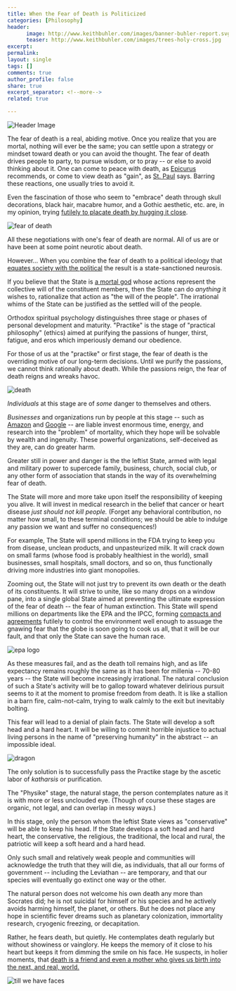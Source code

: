 ```yaml
---
title: When the Fear of Death is Politicized
categories: [Philosophy]
header:
      image: http://www.keithbuhler.com/images/banner-buhler-report.svg
      teaser: http://www.keithbuhler.com/images/trees-holy-cross.jpg
excerpt: 
permalink: 
layout: single
tags: []
comments: true
author_profile: false
share: true
excerpt_separator: <!--more-->
related: true

---
```


![Header Image](http://www.keithbuhler.com/images/trees-holy-cross.jpg)

The fear of death is a real, abiding motive. Once you realize that you are mortal, nothing will ever be the same; you can settle upon a strategy or mindset toward death or you can avoid the thought. The fear of death drives people to party, to pursue wisdom, or to pray -- or else to avoid thinking about it. One can come to peace with death, as [Epicurus](http://www.iep.utm.edu/epicur/#SH5g) recommends, or come to view death as "gain", as [St. Paul](http://biblehub.com/esv/philippians/1.htm) says. Barring these reactions, one usually tries to avoid it. 

Even the fascination of those who seem to "embrace" death through skull decorations, black hair, macabre humor, and a Gothic aesthetic,  etc. are, in my opinion, trying [futilely to placate death by hugging it close](https://www.youtube.com/watch?v=dEOSDFtigQs).

![fear of death](http://fc06.deviantart.net/fs70/f/2010/029/a/0/Skull_Anatomy_Study_by_RandyS01.jpg)

All these negotiations with one's fear of death are normal. All of us are or have been at some point neurotic about death. 

However... When you combine the fear of death to a political ideology that [equates society with the political](http://www.keithbuhler.com/buhlerreport/politics/2016/12/21/seven-kinds-of-politics.html) the result is a state-sanctioned neurosis. 

<!--more-->

If you believe that the State is [a mortal god](https://ebooks.adelaide.edu.au/h/hobbes/thomas/h68l/chapter17.html) whose actions represent the collective will of the constituent members, then the State can do *anything*  it wishes to, rationalize that action as "the will of the people". The irrational whims of the State can be justified as the settled will of the people. 

Orthodox spiritual psychology distinguishes three stage or phases of personal development and maturity.  "Practike" is the stage of "practical philosophy" (ethics) aimed at purifying the passions of hunger, thirst, fatigue, and eros which imperiously demand our obedience. 

For those of us at the "practike" or first stage, the fear of death is the overriding motive of our long-term decisions. Until we purify the passions, we cannot think rationally about death. While the passions reign, the fear of death reigns and wreaks havoc. 

![death](https://s-media-cache-ak0.pinimg.com/originals/44/93/15/449315bd30f694ce325b2b2e8b775a43.jpg) 

*Individuals* at this stage are of *some* danger to themselves and others. 

*Businesses* and organizations run by people at this stage  -- such as [Amazon](http://www.mirror.co.uk/science/amazon-founder-jeff-bezos-reveals-8100125) and [Google](https://www.calicolabs.com/) -- are liable invest enormous time, energy, and research into the "problem" of mortality, which they hope will be solvable by wealth and ingenuity. These powerful organizations, self-deceived as they are, can do greater harm.

Greater still in power and danger is the the leftist State, armed with legal and military power to supercede family, business, church, social club, or any other form of association that stands in the way of its overwhelming fear of death. 

The State will more and more take upon itself the responsibility of keeping you alive. It will invest in medical research in the belief that cancer or heart disease *just should not kill people.* (Forget any behavioral contribution, no matter how small, to these terminal conditions; we should be able to indulge any passion we want and suffer no consequences!) 

For example, The State will spend millions in the FDA trying to keep you from disease, unclean products, and unpasteurized milk. It will crack down on small farms (whose food is probably healthiest in the world), small businesses, small hospitals, small doctors, and so on, thus functionally driving more industries into giant monopolies. 

Zooming out, the State will not just try to prevent its own death or the death of its constituents. It will strive to unite, like so many drops on a window pane, into a single global State aimed at preventing the ultimate expression of the fear of death -- the fear of human extinction. This State  will spend millions on departments like the EPA and the IPCC, forming [compacts and agreements](https://en.wikipedia.org/wiki/Paris_Agreement) futilely to control the environment well enough to assuage the gnawing fear that the globe is soon going to cook us all, that it will be our fault, and that only the State can save the human race. 

![epa logo](http://dailysignal.com/wp-content/uploads/EPA-Logo130418.jpg)

As these measures fail, and as the death toll remains high, and as life expectancy remains roughly the same as it has been for millenia -- 70-80 years -- the State will become increasingly irrational. The natural conclusion of such a State's activity will be to gallop toward whatever delirious pursuit seems to it at the moment to promise freedom from death. It is like a stallion in a barn fire,  calm-not-calm, trying to walk calmly to the exit but inevitably bolting. 

This fear will lead to a denial of plain facts. The State will develop a soft head and a hard heart. It will be willing to commit horrible injustice to actual living persons in the name of "preserving humanity" in the abstract -- an impossible ideal.

![dragon](http://pre13.deviantart.net/6dbd/th/pre/f/2009/135/3/b/the_dragon__s_domain_by_vampireprincess007.jpg)

The only solution is to successfully pass the Practike stage by the ascetic labor of  *katharsis* or purification. 

The "Physike" stage, the natural stage, the person contemplates nature as it is with more or less unclouded eye. (Though of course these stages are organic, not legal, and can overlap in messy ways.) 

In this stage, only the person whom the leftist State views as "conservative" will be able to keep his head. If the State develops a soft head and hard heart, the conservative, the religious, the traditional, the local and rural, the patriotic will keep a soft heard and a hard head. 

Only such small and relatively weak people and communities will acknowledge the truth that they will die, as individuals, that all our forms of government -- including the Leviathan -- are temporary, and that our species will eventually go extinct one way or the other. 

The natural person does not welcome his own death any more than Socrates did; he is not suicidal for himself or his species and he actively avoids harming himself, the planet, or others. But he does not place any hope in scientific fever dreams such as planetary colonization, immortality research, cryogenic freezing, or decapitation. 

Rather, he fears death, but quietly. He contemplates death regularly but without showiness or vainglory. He keeps the memory of it close to his heart but keeps it from dimming the smile on his face. He suspects, in holier moments, that [death is a friend and even a mother who gives us birth into the next, and real, world.](http://www.peterkreeft.com/topics/close-encounter.htm)


![till we have faces](http://scriptoriumdaily.com/wp-content/uploads/2013/12/Lewis-TRP-1966-21.jpg)
